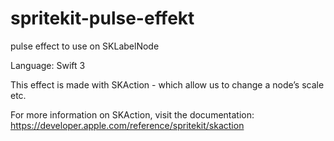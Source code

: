# spritekit-pulse-effekt
pulse effect to use on SKLabelNode

Language: Swift 3

This effect is made with SKAction - which allow us to change a node’s scale etc.

For more information on SKAction, visit the documentation:
https://developer.apple.com/reference/spritekit/skaction



